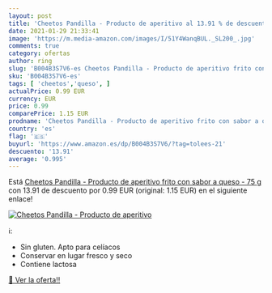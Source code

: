 ```yaml
---
layout: post
title: 'Cheetos Pandilla - Producto de aperitivo al 13.91 % de descuento'
date: 2021-01-29 21:33:41
image: 'https://m.media-amazon.com/images/I/51Y4WanqBUL._SL200_.jpg'
comments: true
category: ofertas
author: ring
slug: 'B004B3S7V6-es Cheetos Pandilla - Producto de aperitivo frito con sabor a...'
sku: 'B004B3S7V6-es'
tags: [ 'cheetos','queso', ]
actualPrice: 0.99 EUR
currency: EUR
price: 0.99
comparePrice: 1.15 EUR
prodname: 'Cheetos Pandilla - Producto de aperitivo frito con sabor a queso - 75 g'
country: 'es'
flag: '🇪🇸'
buyurl: 'https://www.amazon.es/dp/B004B3S7V6/?tag=tolees-21'
descuento: '13.91'
average: '0.995'
---
```


Está [Cheetos Pandilla - Producto de aperitivo frito con sabor a queso - 75 g](https://www.amazon.es/dp/B004B3S7V6/?tag=tolees-21) con 13.91 de descuento por 0.99 EUR (original: 1.15 EUR) en el siguiente enlace!

[![Cheetos Pandilla - Producto de aperitivo](https://m.media-amazon.com/images/I/51Y4WanqBUL._SL200_.jpg)](https://www.amazon.es/dp/B004B3S7V6/?tag=tolees-21)

ℹ️:

- Sin gluten. Apto para celíacos
- Conservar en lugar fresco y seco
- Contiene lactosa

[🛒 Ver la oferta!!](https://www.amazon.es/dp/B004B3S7V6/?tag=tolees-21)
